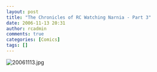 ```yaml
---
layout: post
title: "The Chronicles of RC Watching Narnia - Part 3"
date: 2006-11-13 20:31
author: rcadmin
comments: true
categories: [Comics]
tags: []
---
```

<img alt="20061113.jpg" id="image963" src="http://bitsmack.com/wp/wp-content/uploads/2006/11/20061113.jpg" />
